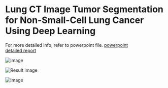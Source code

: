 # Lung CT Image Tumor Segmentation for Non-Small-Cell Lung Cancer Using Deep Learning
For more detailed info, refer to powerpoint file. 
[powerpoint](./DLMI%20Project%20Presentation_final%20(1).pptx)\
[detailed report](DLMI%20Final%20Report%20(1).docx)


![image](https://github.com/user-attachments/assets/0e7f4a4b-0697-4069-bf81-cd4494cc857a)

![Result image](https://github.com/user-attachments/assets/139b7e9b-8888-49a1-8899-ae3b05655ca4)

![image](https://github.com/user-attachments/assets/f268f8c6-2daf-47bb-be38-1b4075559751)
